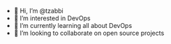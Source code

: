 - 👋 Hi, I’m @tzabbi
- 👀 I’m interested in DevOps
- 🌱 I’m currently learning all about DevOps
- 💞️ I’m looking to collaborate on open source projects

<!---
tzabbi/tzabbi is a ✨ special ✨ repository because its `README.md` (this file) appears on your GitHub profile.
You can click the Preview link to take a look at your changes.
--->
